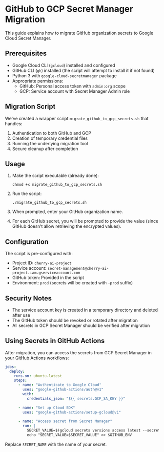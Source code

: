 # GitHub to GCP Secret Manager Migration

This guide explains how to migrate GitHub organization secrets to Google Cloud Secret Manager.

## Prerequisites

- Google Cloud CLI (`gcloud`) installed and configured
- GitHub CLI (`gh`) installed (the script will attempt to install it if not found)
- Python 3 with `google-cloud-secretmanager` package
- Appropriate permissions:
  - GitHub: Personal access token with `admin:org` scope
  - GCP: Service account with Secret Manager Admin role

## Migration Script

We've created a wrapper script `migrate_github_to_gcp_secrets.sh` that handles:

1. Authentication to both GitHub and GCP
2. Creation of temporary credential files
3. Running the underlying migration tool
4. Secure cleanup after completion

## Usage

1. Make the script executable (already done):
   ```
   chmod +x migrate_github_to_gcp_secrets.sh
   ```

2. Run the script:
   ```
   ./migrate_github_to_gcp_secrets.sh
   ```

3. When prompted, enter your GitHub organization name.

4. For each GitHub secret, you will be prompted to provide the value (since GitHub doesn't allow retrieving the encrypted values).

## Configuration

The script is pre-configured with:

- Project ID: `cherry-ai-project`
- Service account: `secret-management@cherry-ai-project.iam.gserviceaccount.com`
- GitHub token: Provided in the script
- Environment: `prod` (secrets will be created with `-prod` suffix)

## Security Notes

- The service account key is created in a temporary directory and deleted after use
- The GitHub token should be revoked or rotated after migration
- All secrets in GCP Secret Manager should be verified after migration

## Using Secrets in GitHub Actions

After migration, you can access the secrets from GCP Secret Manager in your GitHub Actions workflows:

```yaml
jobs:
  deploy:
    runs-on: ubuntu-latest
    steps:
      - name: "Authenticate to Google Cloud"
        uses: "google-github-actions/auth@v1" 
        with:
          credentials_json: "${{ secrets.GCP_SA_KEY }}"
          
      - name: "Set up Cloud SDK"
        uses: "google-github-actions/setup-gcloud@v1"
        
      - name: "Access secret from Secret Manager" 
        run: |
          SECRET_VALUE=$(gcloud secrets versions access latest --secret=SECRET_NAME-prod)
          echo "SECRET_VALUE=$SECRET_VALUE" >> $GITHUB_ENV
```

Replace `SECRET_NAME` with the name of your secret.
